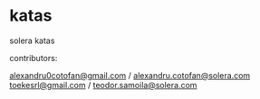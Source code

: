 # katas
solera katas

contributors:

alexandru0cotofan@gmail.com / alexandru.cotofan@solera.com
toekesrl@gmail.com / teodor.samoila@solera.com